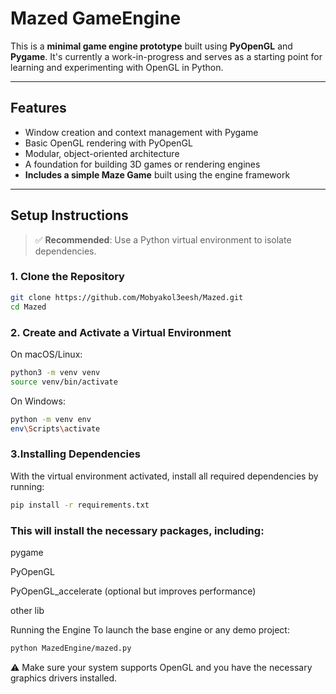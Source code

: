 # Mazed GameEngine

This is a **minimal game engine prototype** built using **PyOpenGL** and **Pygame**. It's currently a work-in-progress and serves as a starting point for learning and experimenting with OpenGL in Python.

---

## Features

- Window creation and context management with Pygame
- Basic OpenGL rendering with PyOpenGL
- Modular, object-oriented architecture
- A foundation for building 3D games or rendering engines
- **Includes a simple Maze Game** built using the engine framework

---

## Setup Instructions

> ✅ **Recommended**: Use a Python virtual environment to isolate dependencies.

### 1. Clone the Repository

```bash
git clone https://github.com/Mobyakol3eesh/Mazed.git
cd Mazed
```
### 2. Create and Activate a Virtual Environment
On macOS/Linux:
```bash
python3 -m venv venv
source venv/bin/activate
```
On Windows:
```bash
python -m venv env
env\Scripts\activate
```
### 3.Installing Dependencies
With the virtual environment activated, install all required dependencies by running:

```bash
pip install -r requirements.txt
```
### This will install the necessary packages, including:

pygame

PyOpenGL

PyOpenGL_accelerate (optional but improves performance)

other lib

Running the Engine
To launch the base engine or any demo project:

```bash
python MazedEngine/mazed.py
```

⚠️ Make sure your system supports OpenGL and you have the necessary graphics drivers installed.
